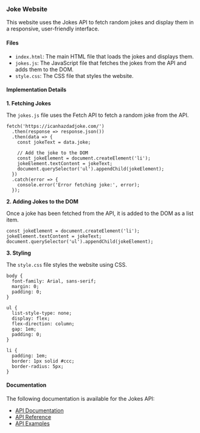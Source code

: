 ### Joke Website ###

This website uses the Jokes API to fetch random jokes and display them in a responsive, user-friendly interface.

#### Files ####

- `index.html`: The main HTML file that loads the jokes and displays them.
- `jokes.js`: The JavaScript file that fetches the jokes from the API and adds them to the DOM.
- `style.css`: The CSS file that styles the website.

#### Implementation Details ####

**1. Fetching Jokes**

The `jokes.js` file uses the Fetch API to fetch a random joke from the API.

```
fetch('https://icanhazdadjoke.com/')
  .then(response => response.json())
  .then(data => {
    const jokeText = data.joke;

    // Add the joke to the DOM
    const jokeElement = document.createElement('li');
    jokeElement.textContent = jokeText;
    document.querySelector('ul').appendChild(jokeElement);
  })
  .catch(error => {
    console.error('Error fetching joke:', error);
  });
```

**2. Adding Jokes to the DOM**

Once a joke has been fetched from the API, it is added to the DOM as a list item.

```
const jokeElement = document.createElement('li');
jokeElement.textContent = jokeText;
document.querySelector('ul').appendChild(jokeElement);
```

**3. Styling**

The `style.css` file styles the website using CSS.

```
body {
  font-family: Arial, sans-serif;
  margin: 0;
  padding: 0;
}

ul {
  list-style-type: none;
  display: flex;
  flex-direction: column;
  gap: 1em;
  padding: 0;
}

li {
  padding: 1em;
  border: 1px solid #ccc;
  border-radius: 5px;
}
```

#### Documentation ####

The following documentation is available for the Jokes API:

- [API Documentation](https://icanhazdadjoke.com/api)
- [API Reference](https://icanhazdadjoke.com/api/reference)
- [API Examples](https://icanhazdadjoke.com/api/examples)